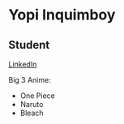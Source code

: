 Yopi Inquimboy
===
## Student
[LinkedIn](https://www.linkedin.com/in/iofiel-inquimboy-6a8300207/)

Big 3 Anime:
* One Piece
* Naruto
* Bleach